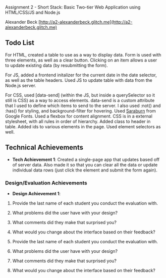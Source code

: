 Assignment 2 - Short Stack: Basic Two-tier Web Application using HTML/CSS/JS and Node.js  

Alexander Beck [http://a2-alexanderbeck.glitch.me](http://a2-alexanderbeck.glitch.me)
## Todo List
For HTML, created a table to use as a way to display data. Form is used with three elements, as well as a clear button. Clicking on an item allows a user to update existing data (by resubmitting the form). 

For JS, added a frontend initalizer for the current date in the date selector, as well as the table headers. Used JS to update table with data from the Node.js server.

For CSS, used \[data-send] (within the JS, but inside a querySelector so it still is CSS) as a way to access elements. data-send is a custom attribute that I used to define which items to send to the server. I also used :not() and :has() for styling, and background-filter for hovering. Used  [Saraburn](https://fonts.google.com/share?preview.size=31&classification=Display) from Google Fonts. Used a flexbox for content alignment. CSS is in a external stylesheet, with all rules in order of hierarchy. Added class to header in table. Added ids to various elements in the page. Used element selectors as well.

## Technical Achievements
- **Tech Achievement 1**: Created a single-page app that updates based off of server data. Also made it so that you can clear all the data or update individual data rows (just click the element and submit the form again).

### Design/Evaluation Achievements
- **Design Achievement 1**: 
1. Provide the last name of each student you conduct the evaluation with.
2. What problems did the user have with your design?
3. What comments did they make that surprised you?
4. What would you change about the interface based on their feedback?

1. Provide the last name of each student you conduct the evaluation with.
2. What problems did the user have with your design?
3. What comments did they make that surprised you?
4. What would you change about the interface based on their feedback?